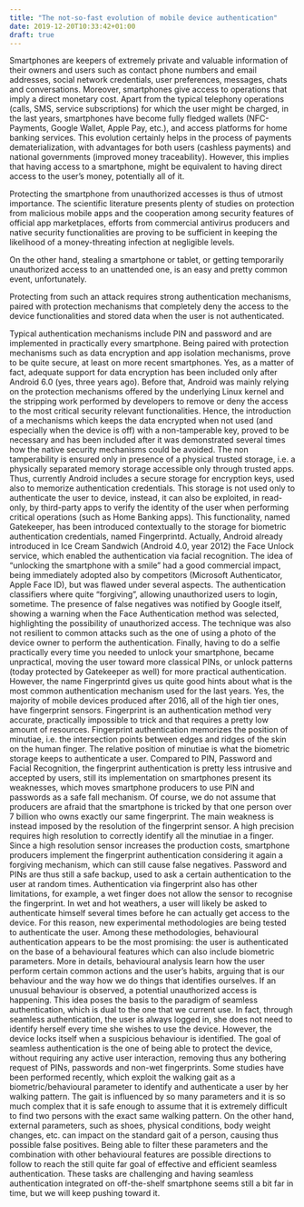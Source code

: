 ```yaml
---
title: "The not-so-fast evolution of mobile device authentication"
date: 2019-12-20T10:33:42+01:00
draft: true
---
```


Smartphones are keepers of extremely private and valuable information of their owners and users such as contact phone numbers and email addresses, social network credentials, user preferences, messages, chats and conversations. Moreover, smartphones give access to operations that imply a direct monetary cost. Apart from the typical telephony operations (calls, SMS, service subscriptions) for which the user might be charged, in the last years, smartphones have become fully fledged wallets (NFC-Payments, Google Wallet, Apple Pay, etc.), and access platforms for home banking services. This evolution certainly helps in the process of payments dematerialization, with advantages for both users (cashless payments) and national governments (improved money traceability). However, this implies that having access to a smartphone, might be equivalent to having direct access to the user’s money, potentially all of it. 

Protecting the smartphone from unauthorized accesses is thus of utmost importance. The scientific literature presents plenty of studies on protection from malicious mobile apps and the cooperation among security features of official app marketplaces, efforts from commercial antivirus producers and native security functionalities are proving to be sufficient in keeping the likelihood of a money-threating infection at negligible levels.  

On the other hand, stealing a smartphone or tablet, or getting temporarily unauthorized access to an unattended one, is an easy and pretty common event, unfortunately. 

Protecting from such an attack requires strong authentication mechanisms, paired with protection mechanisms that completely deny the access to the device functionalities and stored data when the user is not authenticated. 

Typical authentication mechanisms include PIN and password and are implemented in practically every smartphone. Being paired with protection mechanisms such as data encryption and app isolation mechanisms, prove to be quite secure, at least on more recent smartphones. Yes, as a matter of fact, adequate support for data encryption has been included only after Android 6.0 (yes, three years ago). Before that, Android was mainly relying on the protection mechanisms offered by the underlying Linux kernel and the stripping work performed by developers to remove or deny the access to the most critical security relevant functionalities. Hence, the introduction of a mechanisms which keeps the data encrypted when not used (and especially when the device is off) with a non-tamperable key, proved to be necessary and has been included after it was demonstrated several times how the native security mechanisms could be avoided. The non tamperability is ensured only in presence of a physical trusted storage, i.e. a physically separated memory storage accessible only through trusted apps. Thus, currently Android includes a secure storage for encryption keys, used also to memorize authentication credentials. This storage is not used only to authenticate the user to device, instead, it can also be exploited, in read-only, by third-party apps to verify the identity of the user when performing critical operations (such as Home Banking apps). This functionality, named Gatekeeper, has been introduced contextually to the storage for biometric authentication credentials, named Fingerprintd. Actually, Android already introduced in Ice Cream Sandwich (Android 4.0, year 2012) the Face Unlock service, which enabled the authentication via facial recognition. The idea of “unlocking the smartphone with a smile” had a good commercial impact, being immediately adopted also by competitors (Microsoft Authenticator, Apple Face ID), but was flawed under several aspects. The authentication classifiers where quite “forgiving”, allowing unauthorized users to login, sometime. The presence of false negatives was notified by Google itself, showing a warning when the Face Authentication method was selected, highlighting the possibility of unauthorized access. The technique was also not resilient to common attacks such as the one of using a photo of the device owner to perform the authentication. Finally, having to do a selfie practically every time you needed to unlock your smartphone, became unpractical, moving the user toward more classical PINs, or unlock patterns (today protected by Gatekeeper as well) for more practical authentication. However, the name Fingerprintd gives us quite good hints about what is the most common authentication mechanism used for the last years. Yes, the majority of mobile devices produced after 2016, all of the high tier ones, have fingerprint sensors. Fingerprint is an authentication method very accurate, practically impossible to trick and that requires a pretty low amount of resources. Fingerprint authentication memorizes the position of minutiae, i.e. the intersection points between edges and ridges of the skin on the human finger. The relative position of minutiae is what the biometric storage keeps to authenticate a user. Compared to PIN, Password and Facial Recognition, the fingerprint authentication is pretty less intrusive and accepted by users, still its implementation on smartphones present its weaknesses, which moves smartphone producers to use PIN and passwords as a safe fall mechanism. Of course, we do not assume that producers are afraid that the smartphone is tricked by that one person over 7 billion who owns exactly our same fingerprint.   The main weakness is instead imposed by the resolution of the fingerprint sensor. A high precision requires high resolution to correctly identify all the minutiae in a finger. Since a high resolution sensor increases the production costs, smartphone producers implement the fingerprint authentication considering it again a forgiving mechanism, which can still cause false negatives.  Password and PINs are thus still a safe backup, used to ask a certain authentication to the user at random times. Authentication via fingerprint also has other limitations, for example, a wet finger does not allow the sensor to recognise the fingerprint. In wet and hot weathers, a user will likely be asked to authenticate himself several times before he can actually get access to the device. For this reason, new experimental methodologies are being tested to authenticate the user. Among these methodologies, behavioural authentication appears to be the most promising: the user is authenticated on the base of a behavioural features which can also include biometric parameters. More in details, behavioural analysis learn how the user perform certain common actions and the user’s habits, arguing that is our behaviour and the way how we do things that identifies ourselves. If an unusual behaviour is observed, a potential unauthorized access is happening. This idea poses the basis to the paradigm of seamless authentication, which is dual to the one that we current use. In fact, through seamless authentication, the user is always logged in, she does not need to identify herself every time she wishes to use the device. However, the device locks itself when a suspicious behaviour is identified. The goal of seamless authentication is the one of being able to protect the device, without requiring any active user interaction, removing thus any bothering request of PINs, passwords and non-wet fingerprints. Some studies have been performed recently, which exploit the walking gait as a biometric/behavioural parameter to identify and authenticate a user by her walking pattern. The gait is influenced by so many parameters and it is so much complex that it is safe enough to assume that it is extremely difficult to find two persons with the exact same walking pattern. On the other hand, external parameters, such as shoes, physical conditions, body weight changes, etc. can impact on the standard gait of a person, causing thus possible false positives. Being able to filter these parameters and the combination with other behavioural features are possible directions to follow to reach the still quite far goal of effective and efficient seamless authentication. These tasks are challenging and having seamless authentication integrated on off-the-shelf smartphone seems still a bit far in time, but we will keep pushing toward it. 



